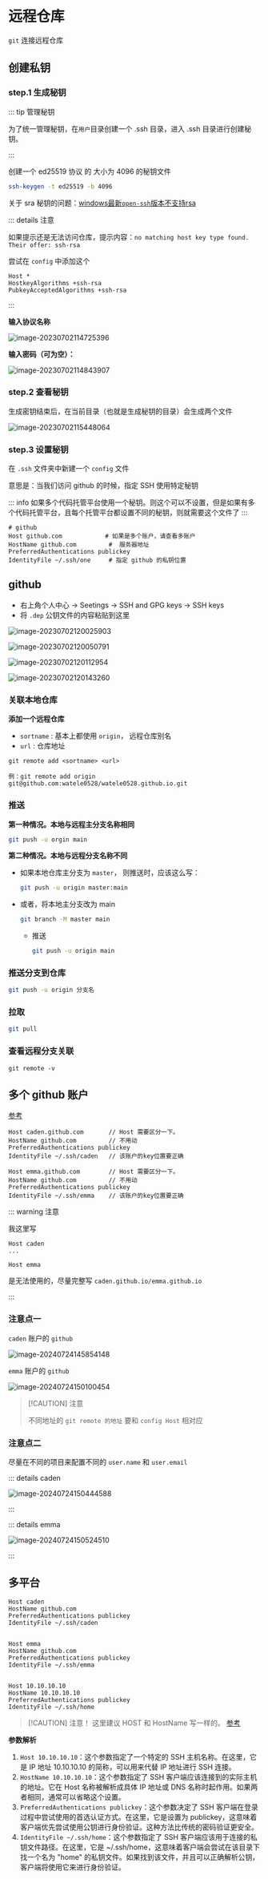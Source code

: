 # 远程仓库

`git` 连接远程仓库

## 创建私钥

### step.1 生成秘钥

::: tip 管理秘钥

为了统一管理秘钥，在`用户`目录创建一个 .ssh 目录，进入 .ssh 目录进行创建秘钥。

:::

创建一个 ed25519 协议 的 大小为 4096 的秘钥文件

```sh
ssh-keygen -t ed25519 -b 4096
```
关于 sra 秘钥的问题：[windows最新`open-ssh`版本不支持rsa](https://blog.csdn.net/feiyanaffection/article/details/124469985)

::: details 注意

如果提示还是无法访问仓库，提示内容：`no matching host key type found. Their offer: ssh-rsa`

尝试在 `config` 中添加这个

``` 
Host *
HostkeyAlgorithms +ssh-rsa 
PubkeyAcceptedAlgorithms +ssh-rsa
```

:::




**输入协议名称**

![image-20230702114725396](./assets/image-20230702114725396.png)

**输入密码（可为空）：**

![image-20230702114843907](./assets/image-20230702114843907.png)



### step.2 查看秘钥

生成密钥结束后，在当前目录（也就是生成秘钥的目录）会生成两个文件

![image-20230702115448064](./assets/image-20230702115448064.png)



### step.3 设置秘钥

在 `.ssh` 文件夹中新建一个 `config` 文件

意思是：当我们访问 github 的时候，指定 SSH 使用特定秘钥

::: info
如果多个代码托管平台使用一个秘钥。则这个可以不设置，但是如果有多个代码托管平台，且每个托管平台都设置不同的秘钥，则就需要这个文件了
:::

```
# github
Host github.com            # 如果是多个账户，请查看多账户
HostName github.com			#  服务器地址
PreferredAuthentications publickey
IdentityFile ~/.ssh/one		# 指定 github 的私钥位置
```



## github

- 右上角个人中心 → Seetings → SSH and GPG keys → SSH keys
- 将 `.dep` 公钥文件的内容粘贴到这里



![image-20230702120025903](./assets/image-20230702120025903.png)





![image-20230702120050791](./assets/image-20230702120050791.png)

![image-20230702120112954](./assets/image-20230702120112954.png)

![image-20230702120143260](./assets/image-20230702120143260.png)



### 关联本地仓库

**添加一个远程仓库**

- `sortname` : 基本上都使用 `origin`， 远程仓库别名
- `url` : 仓库地址

```shell
git remote add <sortname> <url>

例：git remote add origin git@github.com:watele0528/watele0528.github.io.git
```



### 推送

**第一种情况。本地与远程主分支名称相同**

```sh
git push -u orgin main
```



**第二种情况。本地与远程分支名称不同**

- 如果本地仓库主分支为 `master`， 则推送时，应该这么写：

    ``` sh
    git push -u origin master:main
    ```

- 或者，将本地主分支改为 main

    ``` sh
    git branch -M master main
    ```

    - 推送

        ``` sh
        git push -u origin main
        ```
### 推送分支到仓库
``` sh
git push -u origin 分支名
```



### 拉取

``` sh
git pull
```



### 查看远程分支关联

```shell
git remote -v
```





## 多个 github 账户

[参考](https://engineeringfordatascience.com/posts/how_to_manage_multiple_git_accounts_on_the_same_machine/)

```
Host caden.github.com		// Host 需要区分一下。
HostName github.com			// 不用动
PreferredAuthentications publickey
IdentityFile ~/.ssh/caden	// 该账户的key位置要正确

Host emma.github.com		// Host 需要区分一下。
HostName github.com			// 不用动
PreferredAuthentications publickey
IdentityFile ~/.ssh/emma	// 该账户的key位置要正确
```

::: warning 注意

我这里写

```
Host caden
...

Host emma
```

是无法使用的，尽量完整写 `caden.github.io/emma.github.io`

:::



### 注意点一

 `caden` 账户的 `github`

![image-20240724145854148](./assets/image-20240724145854148.png)

`emma` 账户的 `github`

![image-20240724150100454](./assets/image-20240724150100454.png)

> [!CAUTION] 注意
>
> 不同地址的 `git remote 的地址` 要和 `config Host` 相对应



### 注意点二

尽量在不同的项目来配置不同的 `user.name` 和 `user.email`

::: details caden

![image-20240724150444588](./assets/image-20240724150444588.png)

:::



::: details emma

![image-20240724150524510](./assets/image-20240724150524510.png)

:::

## 多平台
```
Host caden
HostName github.com
PreferredAuthentications publickey
IdentityFile ~/.ssh/caden


Host emma
HostName github.com
PreferredAuthentications publickey
IdentityFile ~/.ssh/emma


Host 10.10.10.10
HostName 10.10.10.10
PreferredAuthentications publickey
IdentityFile ~/.ssh/home
```
> [!CAUTION] 注意！
> 这里建议 HOST 和 HostName 写一样的。 [参考](https://blog.csdn.net/qq_41836702/article/details/131192581)

**参数解析**
1. `Host 10.10.10.10`：这个参数指定了一个特定的 SSH 主机名称。在这里，它是 IP 地址 10.10.10.10 的简称，可以用来代替 IP 地址进行 SSH 连接。
2. `HostName 10.10.10.10`：这个参数指定了 SSH 客户端应该连接到的实际主机的地址。它在 Host 名称被解析成具体 IP 地址或 DNS 名称时起作用。如果两者相同，通常可以省略这个设置。
3. `PreferredAuthentications publickey`：这个参数决定了 SSH 客户端在登录过程中尝试使用的首选认证方式。在这里，它是设置为 publickey，这意味着客户端优先尝试使用公钥进行身份验证。这种方法比传统的密码验证更安全。
4. `IdentityFile ~/.ssh/home`：这个参数指定了 SSH 客户端应该用于连接的私钥文件路径。在这里，它是 ~/.ssh/home，这意味着客户端会尝试在该目录下找一个名为 "home" 的私钥文件。如果找到该文件，并且可以正确解析公钥，客户端将使用它来进行身份验证。
